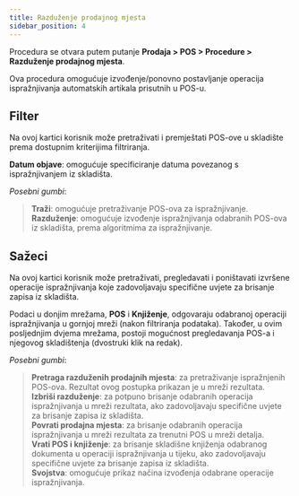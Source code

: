 ```yaml
---
title: Razduženje prodajnog mjesta
sidebar_position: 4
---
```


Procedura se otvara putem putanje **Prodaja > POS > Procedure > Razduženje prodajnog mjesta**.

Ova procedura omogućuje izvođenje/ponovno postavljanje operacija ispražnjivanja automatskih artikala prisutnih u POS-u.

## Filter

Na ovoj kartici korisnik može pretraživati i premještati POS-ove u skladište prema dostupnim kriterijima filtriranja.

**Datum objave**: omogućuje specificiranje datuma povezanog s ispražnjivanjem iz skladišta.

*Posebni gumbi*:

> **Traži**: omogućuje pretraživanje POS-ova za ispražnjivanje.   
> **Razduženje**: omogućuje izvođenje ispražnjivanja odabranih POS-ova iz skladišta, prema algoritmima za ispražnjivanje.  


## Sažeci

Na ovoj kartici korisnik može pretraživati, pregledavati i poništavati izvršene operacije ispražnjivanja koje zadovoljavaju specifične uvjete za brisanje zapisa iz skladišta.

Podaci u donjim mrežama, **POS** i **Knjiženje**, odgovaraju odabranoj operaciji ispražnjivanja u gornjoj mreži (nakon filtriranja podataka). Također, u ovim posljednjim dvjema mrežama, postoji mogućnost pregledavanja POS-a i njegovog skladištenja (dvostruki klik na redak).

*Posebni gumbi*:
> **Pretraga razduženih prodajnih mjesta**: za pretraživanje ispražnjenih POS-ova. Rezultat ovog postupka prikazan je u mreži rezultata.  
> **Izbriši razduženje**: za potpuno brisanje odabranih operacija ispražnjivanja u mreži rezultata, ako zadovoljavaju specifične uvjete za brisanje zapisa iz skladišta.  
> **Povrati prodajna mjesta**: za brisanje odabranih operacija ispražnjivanja u mreži rezultata za trenutni POS u mreži detalja.  
> **Vrati POS i knjiženje**: za brisanje skladišne knjiženja odabranog dokumenta u operaciji ispražnjivanja u tijeku, ako zadovoljavaju specifične uvjete za brisanje zapisa iz skladišta.  
> **Svojstva**: omogućuje prikaz načina izvođenja odabrane operacije ispražnjivanja.
